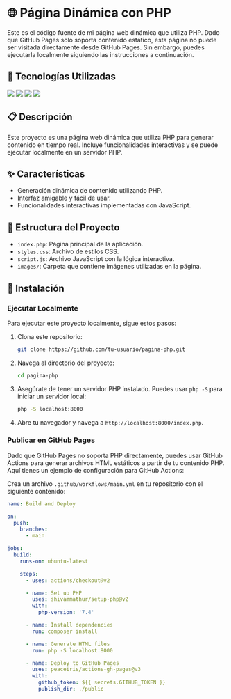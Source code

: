 # 🌐 Página Dinámica con PHP

Este es el código fuente de mi página web dinámica que utiliza PHP. Dado que GitHub Pages solo soporta contenido estático, esta página no puede ser visitada directamente desde GitHub Pages. Sin embargo, puedes ejecutarla localmente siguiendo las instrucciones a continuación.

## 🌟 Tecnologías Utilizadas

<img src="https://img.shields.io/badge/PHP-777BB4?style=for-the-badge&logo=php&logoColor=white">
<img src="https://img.shields.io/badge/HTML5-E34F26?style=for-the-badge&logo=html5&logoColor=white">
<img src="https://img.shields.io/badge/CSS3-1572B6?style=for-the-badge&logo=css3&logoColor=white">
<img src="https://img.shields.io/badge/JavaScript-F7DF1E?style=for-the-badge&logo=javascript&logoColor=black">

## 📋 Descripción

Este proyecto es una página web dinámica que utiliza PHP para generar contenido en tiempo real. Incluye funcionalidades interactivas y se puede ejecutar localmente en un servidor PHP.

## ✨ Características

- Generación dinámica de contenido utilizando PHP.
- Interfaz amigable y fácil de usar.
- Funcionalidades interactivas implementadas con JavaScript.

## 📁 Estructura del Proyecto

- `index.php`: Página principal de la aplicación.
- `styles.css`: Archivo de estilos CSS.
- `script.js`: Archivo JavaScript con la lógica interactiva.
- `images/`: Carpeta que contiene imágenes utilizadas en la página.

## 🚀 Instalación

### Ejecutar Localmente

Para ejecutar este proyecto localmente, sigue estos pasos:

1. Clona este repositorio:
    ```sh
    git clone https://github.com/tu-usuario/pagina-php.git
    ```
2. Navega al directorio del proyecto:
    ```sh
    cd pagina-php
    ```
3. Asegúrate de tener un servidor PHP instalado. Puedes usar `php -S` para iniciar un servidor local:
    ```sh
    php -S localhost:8000
    ```
4. Abre tu navegador y navega a `http://localhost:8000/index.php`.

### Publicar en GitHub Pages

Dado que GitHub Pages no soporta PHP directamente, puedes usar GitHub Actions para generar archivos HTML estáticos a partir de tu contenido PHP. Aquí tienes un ejemplo de configuración para GitHub Actions:

Crea un archivo `.github/workflows/main.yml` en tu repositorio con el siguiente contenido:

```yaml
name: Build and Deploy

on:
  push:
    branches:
      - main

jobs:
  build:
    runs-on: ubuntu-latest

    steps:
      - uses: actions/checkout@v2

      - name: Set up PHP
        uses: shivammathur/setup-php@v2
        with:
          php-version: '7.4'

      - name: Install dependencies
        run: composer install

      - name: Generate HTML files
        run: php -S localhost:8000

      - name: Deploy to GitHub Pages
        uses: peaceiris/actions-gh-pages@v3
        with:
          github_token: ${{ secrets.GITHUB_TOKEN }}
          publish_dir: ./public

